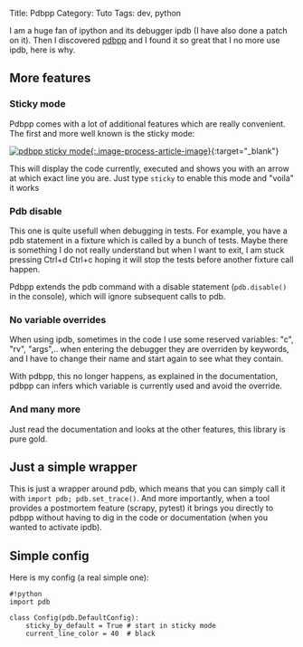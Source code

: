 Title: Pdbpp
Category: Tuto
Tags: dev, python


I am a huge fan of ipython and its debugger ipdb (I have also done a
patch on it). Then I discovered [pdbpp](https://pypi.python.org/pypi/pdbpp/)
and I found it so great that I no more use ipdb, here is why.

## More features

### Sticky mode

Pdbpp comes with a lot of additional features which are really convenient.
The first and more well known is the sticky mode:

[![pdbpp sticky mode]({filename}/images/pdbpp_sticky.png){:.image-process-article-image}]({filename}/images/pdbpp_sticky.png){:target="_blank"}

This will display the code currently, executed and shows you with an arrow at
which exact line you are. Just type `sticky` to enable this mode and "voila" it
works

### Pdb disable

This one is quite usefull when debugging in tests. For example, you have
a pdb statement in a fixture which is called by a bunch of tests.
Maybe there is something I do not really understand but when I want
to exit, I am stuck pressing Ctrl+d Ctrl+c hoping it will stop the tests
before another fixture call happen.

Pdbpp extends the pdb command with a disable statement
(`pdb.disable()` in the console), which will ignore subsequent calls to pdb.

### No variable overrides

When using ipdb, sometimes in the code I use some reserved variables:
"c", "rv", "args",.. when entering the debugger they are overriden by
keywords, and I have to change their name and start again to see what they
contain.

With pdbpp, this no longer happens, as explained in the documentation, pdbpp
can infers which variable is currently used and avoid the override.

### And many more

Just read the documentation and looks at the other features, this library
is pure gold.

## Just a simple wrapper

This is just a wrapper around pdb, which means that you can simply call it
with `import pdb; pdb.set_trace()`. And more importantly, when a tool provides
a postmortem feature (scrapy, pytest) it brings you directly to pdbpp without
having to dig in the code or documentation (when you wanted to activate ipdb).

## Simple config

Here is my config (a real simple one):

```
#!python
import pdb

class Config(pdb.DefaultConfig):
    sticky_by_default = True # start in sticky mode
    current_line_color = 40  # black
```
